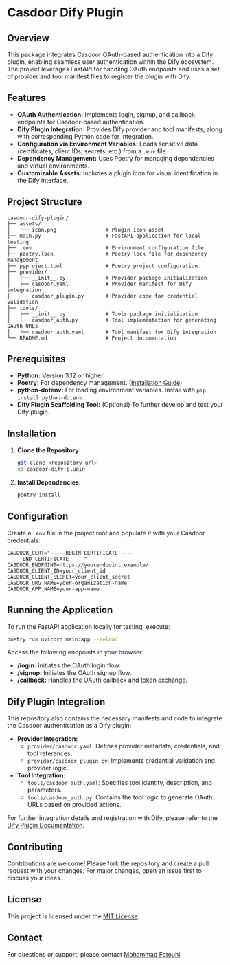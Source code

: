 # Casdoor Dify Plugin

## Overview
This package integrates Casdoor OAuth-based authentication into a Dify plugin, enabling seamless user authentication within the Dify ecosystem. The project leverages FastAPI for handling OAuth endpoints and uses a set of provider and tool manifest files to register the plugin with Dify.

## Features
- **OAuth Authentication:** Implements login, signup, and callback endpoints for Casdoor-based authentication.
- **Dify Plugin Integration:** Provides Dify provider and tool manifests, along with corresponding Python code for integration.
- **Configuration via Environment Variables:** Loads sensitive data (certificates, client IDs, secrets, etc.) from a `.env` file.
- **Dependency Management:** Uses Poetry for managing dependencies and virtual environments.
- **Customizable Assets:** Includes a plugin icon for visual identification in the Dify interface.

## Project Structure
```
casdoor-dify-plugin/
├── assets/
│   └── icon.png                # Plugin icon asset
├── main.py                     # FastAPI application for local testing
├── .env                        # Environment configuration file
├── poetry.lock                 # Poetry lock file for dependency management
├── pyproject.toml              # Poetry project configuration
├── provider/
│   ├── __init__.py             # Provider package initialization
│   ├── casdoor.yaml            # Provider manifest for Dify integration
│   └── casdoor_plugin.py       # Provider code for credential validation
├── tools/
│   ├── __init__.py             # Tools package initialization
│   ├── casdoor_auth.py         # Tool implementation for generating OAuth URLs
│   └── casdoor_auth.yaml       # Tool manifest for Dify integration
└── README.md                   # Project documentation
```

## Prerequisites
- **Python:** Version 3.12 or higher.
- **Poetry:** For dependency management. ([Installation Guide](https://python-poetry.org/docs/))
- **python-dotenv:** For loading environment variables. Install with `pip install python-dotenv`.
- **Dify Plugin Scaffolding Tool:** (Optional) To further develop and test your Dify plugin.

## Installation
1. **Clone the Repository:**
   ```bash
   git clone <repository-url>
   cd casdoor-dify-plugin
   ```
2. **Install Dependencies:**
   ```bash
   poetry install
   ```

## Configuration
Create a `.env` file in the project root and populate it with your Casdoor credentials:
```env
CASDOOR_CERT="-----BEGIN CERTIFICATE-----
-----END CERTIFICATE-----"
CASDOOR_ENDPOINT=https://yourendpoint.example/
CASDOOR_CLIENT_ID=your_client_id
CASDOOR_CLIENT_SECRET=your_client_secret
CASDOOR_ORG_NAME=your-organization-name
CASDOOR_APP_NAME=your-app-name
```

## Running the Application
To run the FastAPI application locally for testing, execute:
```bash
poetry run uvicorn main:app --reload
```
Access the following endpoints in your browser:
- **/login:** Initiates the OAuth login flow.
- **/signup:** Initiates the OAuth signup flow.
- **/callback:** Handles the OAuth callback and token exchange.

## Dify Plugin Integration
This repository also contains the necessary manifests and code to integrate the Casdoor authentication as a Dify plugin:
- **Provider Integration:**  
  - `provider/casdoor.yaml`: Defines provider metadata, credentials, and tool references.  
  - `provider/casdoor_plugin.py`: Implements credential validation and provider logic.
- **Tool Integration:**  
  - `tools/casdoor_auth.yaml`: Specifies tool identity, description, and parameters.  
  - `tools/casdoor_auth.py`: Contains the tool logic to generate OAuth URLs based on provided actions.

For further integration details and registration with Dify, please refer to the [Dify Plugin Documentation](https://docs.dify.ai/plugins/quick-start/develop-plugins/tool-plugin).

## Contributing
Contributions are welcome! Please fork the repository and create a pull request with your changes. For major changes, open an issue first to discuss your ideas.

## License
This project is licensed under the [MIT License](LICENSE).

## Contact
For questions or support, please contact [Mohammad Fotouhi](mailto:your.mohammad.fotouhi80@gmail.com).
